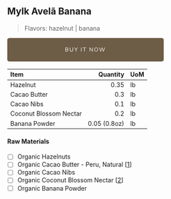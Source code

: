 ## Mylk Avelã Banana
> Flavors: hazelnut | banana

[![Buy Now](/assets/images/buy-now.png "Buy Now")](https://shop.osocra.com/products/22012813)

| Item | Quantity | UoM  |
| :---     | ---:    | :--- |
| Hazelnut   | 0.35  | lb      |
| Cacao Butter   | 0.3   | lb    |
| Cacao Nibs  | 0.1   | lb    |
| Coconut Blossom Nectar   | 0.2 | lb      |
| Banana Powder   | 0.05 (0.8oz)      | lb      |

#### Raw Materials
- [ ] Organic Hazelnuts
- [ ] Organic Cacao Butter - Peru, Natural [[1](/vendors)]
- [ ] Organic Cacao Nibs
- [ ] Organic Coconut Blossom Nectar [[2](/vendors)]
- [ ] Organic Banana Powder

